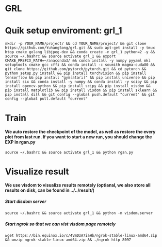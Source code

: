 # GRL

# Quik setup enviroment: grl_1
```
mkdir -p YOUR_NAME/project/ && cd YOUR_NAME/project/ && git clone https://github.com/YuhangSong/grl.git && sudo apt-get install -y tmux htop cmake golang libjpeg-dev && conda create -n grl_1 python=2 -y && source ~/.bashrc && source activate grl_1 && export CMAKE_PREFIX_PATH=~/anaconda3/ && conda install -y numpy pyyaml mkl setuptools cmake gcc cffi && conda install -c soumith magma-cuda80 && git clone https://github.com/pytorch/pytorch.git && cd pytorch && python setup.py install && pip install torchvision && pip install tensorflow && pip install "gym[atari]" && pip install universe && pip install six && conda install -y numpy && conda install -y scipy && pip install opencv-python && pip install scipy && pip install visdom && pip install matplotlib && pip install visdom && pip install sklearn && pip install dill && git config --global push.default "current" && git config --global pull.default "current"
```

# Train
#### We auto restore the checkpoint of the model, as well as restore the every plot from last run. If you want to start a new run, you should change the EXP in rgan.py
```
source ~/.bashrc && source activate grl_1 && python rgan.py
```

# Visualize result
#### We use visdom to visualize results remotely (optianal, we also store all results on disk, can be found in ../../result/)
##### Start disdom server
```
source ~/.bashrc && source activate grl_1 && python -m visdom.server
```
##### Start ngrok so that we can vist visdom page remotely
```
wget https://bin.equinox.io/c/4VmDzA7iaHb/ngrok-stable-linux-amd64.zip && unzip ngrok-stable-linux-amd64.zip && ./ngrok http 8097
```
